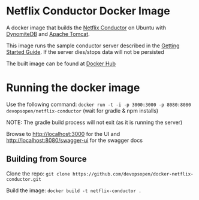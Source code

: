 # Netflix Conductor Docker Image
A docker image that builds the [Netflix Conductor](https://github.com/Netflix/conductor) on Ubuntu with [DynomiteDB](http://www.dynomitedb.com) and [Apache Tomcat](http://tomcat.apache.org).

This image runs the sample conductor server described in the [Getting Started Guide](https://netflix.github.io/conductor/intro/). If the server dies/stops data will not be persisted

The built image can be found at [Docker Hub](https://hub.docker.com/r/devopsopen/netflix-conductor/)

# Running the docker image
Use the following command:
`docker run -t -i -p 3000:3000 -p 8080:8080 devopsopen/netflix-conductor`
(wait for gradle & npm installs)

NOTE: The gradle build process will not exit (as it is running the server)

Browse to [http://localhost:3000](http://localhost:3000) for the UI and [http://localhost:8080/swagger-ui](http://localhost:8080/swagger-ui) for the swagger docs

## Building from Source
Clone the repo:
`git clone https://github.com/devopsopen/docker-netflix-conductor.git`

Build the image:
`docker build -t netflix-conductor .`

